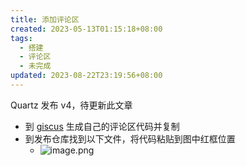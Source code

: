 ```yaml
---
title: 添加评论区
created: 2023-05-13T01:15:18+08:00
tags:
  - 搭建
  - 评论区
  - 未完成
updated: 2023-08-22T23:19:56+08:00
---
```


Quartz 发布 v4，待更新此文章

- 到 [giscus](https://giscus.app/zh-CN) 生成自己的评论区代码并复制
- 到发布仓库找到以下文件，将代码粘贴到图中红框位置
  - ![image.png](https://cdn.jsdelivr.net/gh/11ze/static/images/add-comment-section.png)
